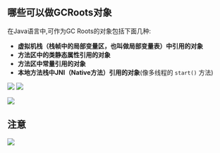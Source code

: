 ## 哪些可以做GCRoots对象

在Java语言中,可作为GC Roots的对象包括下面几种:

- **虚拟机栈（栈帧中的局部变量区，也叫做局部变量表）中引用的对象**
- **方法区中的类静态属性引用的对象**
- **方法区中常量引用的对象**
- **本地方法栈中JNI（Native方法）引用的对象**(像多线程的 `start()` 方法)

![](https://youpaiyun.zongqilive.cn/image/20200603172530.png)
![](https://youpaiyun.zongqilive.cn/image/20200603172703.png)


![](https://youpaiyun.zongqilive.cn/image/20200423190625.png)

## 注意
![](https://youpaiyun.zongqilive.cn/image/20200603185406.png)

